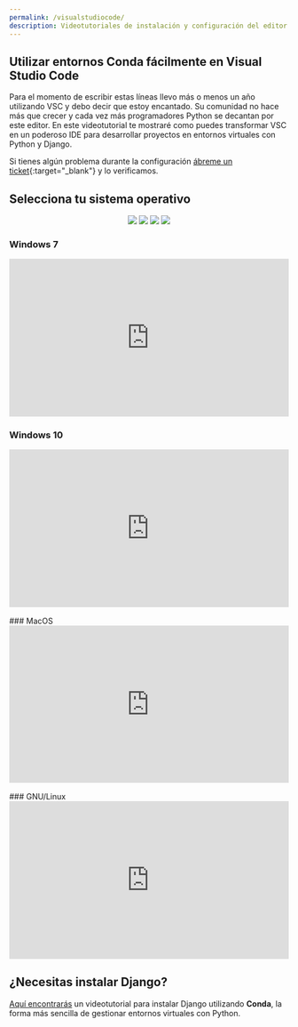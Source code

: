 ```yaml
---
permalink: /visualstudiocode/
description: Videotutoriales de instalación y configuración del editor Visual Studio Code para desarrollar con Python y Django Framework en Windows, GNU/Linux y Mac OS X.
---
```

<style>.embed-container { position: relative; padding-bottom: 56.25%; height: 0; overflow: hidden; max-width: 100%; height: auto; margin-bottom: 1rem; } .embed-container iframe, .embed-container object, .embed-container embed { position: absolute; top: 0; left: 0; width: 100%; height: 100%; }</style>
## Utilizar entornos Conda fácilmente en Visual Studio Code

Para el momento de escribir estas líneas llevo más o menos un año utilizando VSC y debo decir que estoy encantado. Su comunidad no hace más que crecer y cada vez más programadores Python se decantan por este editor. En este videotutorial te mostraré como puedes transformar VSC en un poderoso IDE para desarrollar proyectos en entornos virtuales con Python y Django.

Si tienes algún problema durante la configuración [ábreme un ticket](https://github.com/hcosta/instalardjango.com/issues){:target="_blank"} y lo verificamos.

## Selecciona tu sistema operativo

<div style="text-align:center;">
  <a href="#win7"><img src="{{ '/assets/img/Logo_Windows_7.png' | relative_url }}" /></a>
  <a href="#win10"><img src="{{ '/assets/img/Logo_Windows_10.png' | relative_url }}" /></a>
  <a href="#mac"><img src="{{ '/assets/img/Logo_MacOS.png' | relative_url }}" /></a>
  <a href="#linux"><img src="{{ '/assets/img/Logo_Linux.png' | relative_url }}" /></a>
</div><a name="win7"></a>

### Windows 7
<div class='embed-container'><iframe src='https://player.vimeo.com/video/254886659' frameborder='0' webkitAllowFullScreen mozallowfullscreen allowFullScreen></iframe></div>

<a name="win10"></a>
### Windows 10
<div class='embed-container'><iframe src='https://player.vimeo.com/video/254886581' frameborder='0' webkitAllowFullScreen mozallowfullscreen allowFullScreen></iframe></div>
<a name="mac"></a>
### MacOS
<div class='embed-container'><iframe src='https://player.vimeo.com/video/254886526' frameborder='0' webkitAllowFullScreen mozallowfullscreen allowFullScreen></iframe></div>
<a name="linux"></a>
### GNU/Linux
<div class='embed-container'><iframe src='https://player.vimeo.com/video/254886489' frameborder='0' webkitAllowFullScreen mozallowfullscreen allowFullScreen></iframe></div>

## ¿Necesitas instalar Django?

[Aquí encontrarás](/) un videotutorial para instalar Django utilizando **Conda**, la forma más sencilla de gestionar entornos virtuales con Python.
